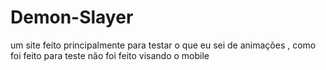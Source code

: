 # Demon-Slayer
um site feito principalmente para testar o que eu sei de animações , como foi feito para teste não foi feito visando o mobile 
